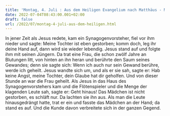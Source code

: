 ```yaml
---
title: 'Montag, 4. Juli : Aus dem Heiligen Evangelium nach Matthäus - Mt 9,18-26.'
date: 2022-07-04T08:43:00.001+02:00
draft: false
url: /2022/07/montag-4-juli-aus-dem-heiligen.html
---
```


In jener Zeit als Jesus redete, kam ein Synagogenvorsteher, fiel vor ihm nieder und sagte: Meine Tochter ist eben gestorben; komm doch, leg ihr deine Hand auf, dann wird sie wieder lebendig. Jesus stand auf und folgte ihm mit seinen Jüngern. Da trat eine Frau, die schon zwölf Jahre an Blutungen litt, von hinten an ihn heran und berührte den Saum seines Gewandes; denn sie sagte sich: Wenn ich auch nur sein Gewand berühre, werde ich geheilt. Jesus wandte sich um, und als er sie sah, sagte er: Hab keine Angst, meine Tochter, dein Glaube hat dir geholfen. Und von dieser Stunde an war die Frau geheilt. Als Jesus in das Haus des Synagogenvorstehers kam und die Flötenspieler und die Menge der klagenden Leute sah, sagte er: Geht hinaus! Das Mädchen ist nicht gestorben, es schläft nur. Da lachten sie ihn aus. Als man die Leute hinausgedrängt hatte, trat er ein und fasste das Mädchen an der Hand; da stand es auf. Und die Kunde davon verbreitete sich in der ganzen Gegend.